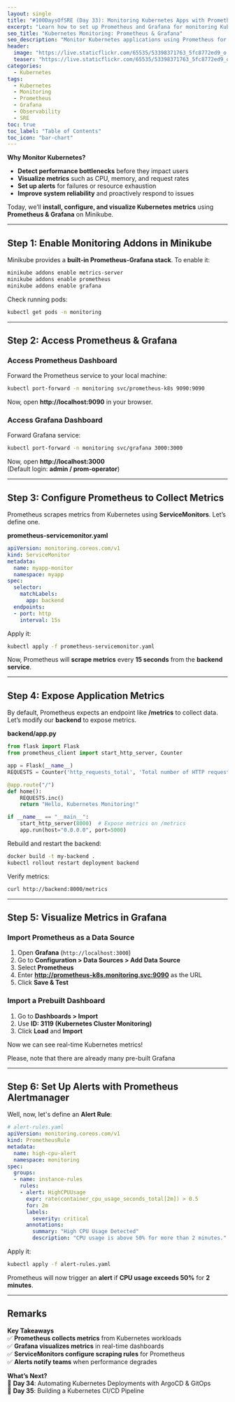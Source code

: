 ```yaml
---
layout: single
title: "#100DaysOfSRE (Day 33): Monitoring Kubernetes Apps with Prometheus & Grafana"
excerpt: "Learn how to set up Prometheus and Grafana for monitoring Kubernetes applications, collecting metrics, and visualizing real-time performance."
seo_title: "Kubernetes Monitoring: Prometheus & Grafana"
seo_description: "Monitor Kubernetes applications using Prometheus for metrics collection and Grafana for visualization. Step-by-step setup for Minikube."
header:
  image: "https://live.staticflickr.com/65535/53398371763_5fc8772ed9_o.png"
  teaser: "https://live.staticflickr.com/65535/53398371763_5fc8772ed9_o.png"
categories:
  - Kubernetes
tags:
  - Kubernetes
  - Monitoring
  - Prometheus
  - Grafana
  - Observability
  - SRE
toc: true
toc_label: "Table of Contents"
toc_icon: "bar-chart"
---
```



**Why Monitor Kubernetes?**  
- **Detect performance bottlenecks** before they impact users  
- **Visualize metrics** such as CPU, memory, and request rates  
- **Set up alerts** for failures or resource exhaustion  
- **Improve system reliability** and proactively respond to issues  

Today, we’ll **install, configure, and visualize Kubernetes metrics** using **Prometheus & Grafana** on Minikube.

---

##  Step 1: Enable Monitoring Addons in Minikube

Minikube provides a **built-in Prometheus-Grafana stack**. To enable it:

```sh
minikube addons enable metrics-server
minikube addons enable prometheus
minikube addons enable grafana
```

Check running pods:

```sh
kubectl get pods -n monitoring
``` 

----------

##  Step 2: Access Prometheus & Grafana

### **Access Prometheus Dashboard**

Forward the Prometheus service to your local machine:

```sh
kubectl port-forward -n monitoring svc/prometheus-k8s 9090:9090
``` 

Now, open **http://localhost:9090** in your browser.

### **Access Grafana Dashboard**

Forward Grafana service:

```sh
kubectl port-forward -n monitoring svc/grafana 3000:3000
``` 

Now, open **http://localhost:3000**  
(Default login: **admin / prom-operator**)

----------

##  Step 3: Configure Prometheus to Collect Metrics

Prometheus scrapes metrics from Kubernetes using **ServiceMonitors**. Let’s define one.

 **prometheus-servicemonitor.yaml**

```yaml
apiVersion: monitoring.coreos.com/v1
kind: ServiceMonitor
metadata:
  name: myapp-monitor
  namespace: myapp
spec:
  selector:
    matchLabels:
      app: backend
  endpoints:
  - port: http
    interval: 15s
``` 

Apply it:

```sh
kubectl apply -f prometheus-servicemonitor.yaml
``` 

Now, Prometheus will **scrape metrics** every **15 seconds** from the **backend service**.

----------

##  Step 4: Expose Application Metrics

By default, Prometheus expects an endpoint like **/metrics** to collect data. Let’s modify our **backend** to expose metrics.

**backend/app.py**

```python
from flask import Flask
from prometheus_client import start_http_server, Counter

app = Flask(__name__)
REQUESTS = Counter('http_requests_total', 'Total number of HTTP requests')

@app.route("/")
def home():
    REQUESTS.inc()
    return "Hello, Kubernetes Monitoring!"

if __name__ == "__main__":
    start_http_server(8000)  # Expose metrics on /metrics
    app.run(host="0.0.0.0", port=5000)
``` 

Rebuild and restart the backend:

```sh
docker build -t my-backend .
kubectl rollout restart deployment backend
``` 

Verify metrics:

```sh
curl http://backend:8000/metrics
``` 

----------

## Step 5: Visualize Metrics in Grafana

### **Import Prometheus as a Data Source**

1.  Open **Grafana** (`http://localhost:3000`)
2.  Go to **Configuration > Data Sources > Add Data Source**
3.  Select **Prometheus**
4.  Enter **http://prometheus-k8s.monitoring.svc:9090** as the URL
5.  Click **Save & Test**

### **Import a Prebuilt Dashboard**

1.  Go to **Dashboards > Import**
2.  Use **ID: 3119 (Kubernetes Cluster Monitoring)**
3.  Click **Load** and **Import**

Now we can see real-time Kubernetes metrics!

Please, note that there are already many pre-built Grafana

----------

##  Step 6: Set Up Alerts with Prometheus Alertmanager

Well, now, let's define an **Alert Rule**:


```yaml
# alert-rules.yaml
apiVersion: monitoring.coreos.com/v1
kind: PrometheusRule
metadata:
  name: high-cpu-alert
  namespace: monitoring
spec:
  groups:
  - name: instance-rules
    rules:
    - alert: HighCPUUsage
      expr: rate(container_cpu_usage_seconds_total[2m]) > 0.5
      for: 2m
      labels:
        severity: critical
      annotations:
        summary: "High CPU Usage Detected"
        description: "CPU usage is above 50% for more than 2 minutes."
``` 

Apply it:

```sh
kubectl apply -f alert-rules.yaml
``` 

Prometheus will now trigger an **alert** if **CPU usage exceeds 50%** for **2 minutes**.

----------

## Remarks

 **Key Takeaways**  
✅ **Prometheus collects metrics** from Kubernetes workloads  
✅ **Grafana visualizes metrics** in real-time dashboards  
✅ **ServiceMonitors configure scraping rules** for Prometheus  
✅ **Alerts notify teams** when performance degrades

 **What’s Next?**  
🔹 **Day 34**: Automating Kubernetes Deployments with ArgoCD & GitOps  
🔹 **Day 35**: Building a Kubernetes CI/CD Pipeline

<!--stackedit_data:
eyJoaXN0b3J5IjpbLTU0MzMxNDE4N119
-->
